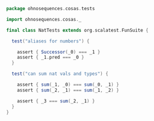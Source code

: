 
```scala
package ohnosequences.cosas.tests

import ohnosequences.cosas._

final class NatTests extends org.scalatest.FunSuite {

  test("aliases for numbers") {

    assert { Successor(_0) === _1 }
    assert { _1.pred === _0 }
  }

  test("can sum nat vals and types") {

    assert { sum(_1, _0) === sum(_0, _1) }
    assert { sum(_2, _1) === sum(_1, _2) }

    assert { _3 === sum(_2, _1) }
  }
}

```




[test/scala/cosas/asserts.scala]: asserts.scala.md
[test/scala/cosas/DenotationTests.scala]: DenotationTests.scala.md
[test/scala/cosas/EqualityTests.scala]: EqualityTests.scala.md
[test/scala/cosas/DependentFunctionsTests.scala]: DependentFunctionsTests.scala.md
[test/scala/cosas/KListsTests.scala]: KListsTests.scala.md
[test/scala/cosas/RecordTests.scala]: RecordTests.scala.md
[test/scala/cosas/NatTests.scala]: NatTests.scala.md
[test/scala/cosas/TypeUnionTests.scala]: TypeUnionTests.scala.md
[main/scala/cosas/package.scala]: ../../../main/scala/cosas/package.scala.md
[main/scala/cosas/types/package.scala]: ../../../main/scala/cosas/types/package.scala.md
[main/scala/cosas/types/types.scala]: ../../../main/scala/cosas/types/types.scala.md
[main/scala/cosas/types/parsing.scala]: ../../../main/scala/cosas/types/parsing.scala.md
[main/scala/cosas/types/productTypes.scala]: ../../../main/scala/cosas/types/productTypes.scala.md
[main/scala/cosas/types/syntax.scala]: ../../../main/scala/cosas/types/syntax.scala.md
[main/scala/cosas/types/project.scala]: ../../../main/scala/cosas/types/project.scala.md
[main/scala/cosas/types/denotations.scala]: ../../../main/scala/cosas/types/denotations.scala.md
[main/scala/cosas/types/functionTypes.scala]: ../../../main/scala/cosas/types/functionTypes.scala.md
[main/scala/cosas/types/serialization.scala]: ../../../main/scala/cosas/types/serialization.scala.md
[main/scala/cosas/klists/replace.scala]: ../../../main/scala/cosas/klists/replace.scala.md
[main/scala/cosas/klists/cons.scala]: ../../../main/scala/cosas/klists/cons.scala.md
[main/scala/cosas/klists/klists.scala]: ../../../main/scala/cosas/klists/klists.scala.md
[main/scala/cosas/klists/take.scala]: ../../../main/scala/cosas/klists/take.scala.md
[main/scala/cosas/klists/package.scala]: ../../../main/scala/cosas/klists/package.scala.md
[main/scala/cosas/klists/takeFirst.scala]: ../../../main/scala/cosas/klists/takeFirst.scala.md
[main/scala/cosas/klists/toList.scala]: ../../../main/scala/cosas/klists/toList.scala.md
[main/scala/cosas/klists/filter.scala]: ../../../main/scala/cosas/klists/filter.scala.md
[main/scala/cosas/klists/pick.scala]: ../../../main/scala/cosas/klists/pick.scala.md
[main/scala/cosas/klists/drop.scala]: ../../../main/scala/cosas/klists/drop.scala.md
[main/scala/cosas/klists/map.scala]: ../../../main/scala/cosas/klists/map.scala.md
[main/scala/cosas/klists/at.scala]: ../../../main/scala/cosas/klists/at.scala.md
[main/scala/cosas/klists/syntax.scala]: ../../../main/scala/cosas/klists/syntax.scala.md
[main/scala/cosas/klists/fold.scala]: ../../../main/scala/cosas/klists/fold.scala.md
[main/scala/cosas/klists/noDuplicates.scala]: ../../../main/scala/cosas/klists/noDuplicates.scala.md
[main/scala/cosas/klists/slice.scala]: ../../../main/scala/cosas/klists/slice.scala.md
[main/scala/cosas/klists/find.scala]: ../../../main/scala/cosas/klists/find.scala.md
[main/scala/cosas/records/package.scala]: ../../../main/scala/cosas/records/package.scala.md
[main/scala/cosas/records/recordTypes.scala]: ../../../main/scala/cosas/records/recordTypes.scala.md
[main/scala/cosas/records/syntax.scala]: ../../../main/scala/cosas/records/syntax.scala.md
[main/scala/cosas/records/reorder.scala]: ../../../main/scala/cosas/records/reorder.scala.md
[main/scala/cosas/typeUnions/typeUnions.scala]: ../../../main/scala/cosas/typeUnions/typeUnions.scala.md
[main/scala/cosas/typeUnions/package.scala]: ../../../main/scala/cosas/typeUnions/package.scala.md
[main/scala/cosas/fns/predicates.scala]: ../../../main/scala/cosas/fns/predicates.scala.md
[main/scala/cosas/fns/instances.scala]: ../../../main/scala/cosas/fns/instances.scala.md
[main/scala/cosas/fns/package.scala]: ../../../main/scala/cosas/fns/package.scala.md
[main/scala/cosas/fns/syntax.scala]: ../../../main/scala/cosas/fns/syntax.scala.md
[main/scala/cosas/fns/functions.scala]: ../../../main/scala/cosas/fns/functions.scala.md
[main/scala/cosas/subtyping.scala]: ../../../main/scala/cosas/subtyping.scala.md
[main/scala/cosas/witness.scala]: ../../../main/scala/cosas/witness.scala.md
[main/scala/cosas/equality.scala]: ../../../main/scala/cosas/equality.scala.md
[main/scala/cosas/Nat.scala]: ../../../main/scala/cosas/Nat.scala.md
[main/scala/cosas/Bool.scala]: ../../../main/scala/cosas/Bool.scala.md